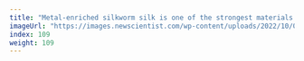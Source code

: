 ```yaml
---
title: "Metal-enriched silkworm silk is one of the strongest materials ever"
imageUrl: "https://images.newscientist.com/wp-content/uploads/2022/10/06160549/SEI_128320230.jpg?width=600"
index: 109
weight: 109
---
```

